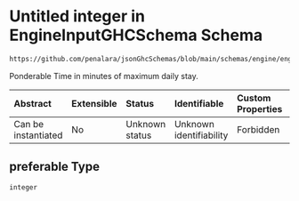# Untitled integer in EngineInputGHCSchema Schema

```txt
https://github.com/penalara/jsonGhcSchemas/blob/main/schemas/engine/engineSpecification.schema.json#/definitions/dailyStay/properties/preferable
```

Ponderable Time in minutes of maximum daily stay.

| Abstract            | Extensible | Status         | Identifiable            | Custom Properties | Additional Properties | Access Restrictions | Defined In                                                                                               |
| :------------------ | :--------- | :------------- | :---------------------- | :---------------- | :-------------------- | :------------------ | :------------------------------------------------------------------------------------------------------- |
| Can be instantiated | No         | Unknown status | Unknown identifiability | Forbidden         | Allowed               | none                | [engineSpecification.schema.json\*](../../../out/engineSpecification.schema.json "open original schema") |

## preferable Type

`integer`
